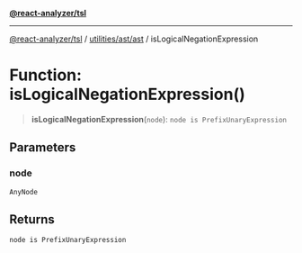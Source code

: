 [**@react-analyzer/tsl**](../../../../README.md)

***

[@react-analyzer/tsl](../../../../README.md) / [utilities/ast/ast](../README.md) / isLogicalNegationExpression

# Function: isLogicalNegationExpression()

> **isLogicalNegationExpression**(`node`): `node is PrefixUnaryExpression`

## Parameters

### node

`AnyNode`

## Returns

`node is PrefixUnaryExpression`
